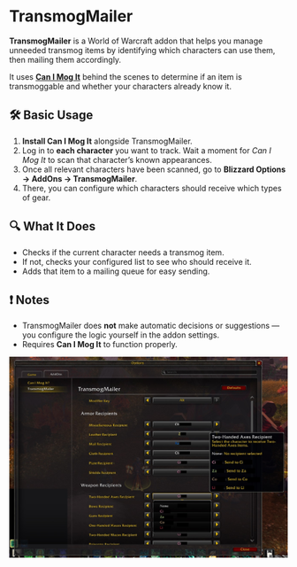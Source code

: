 # TransmogMailer

**TransmogMailer** is a World of Warcraft addon that helps you manage unneeded transmog items by identifying which characters can use them, then mailing them accordingly.

It uses **[Can I Mog It](https://www.curseforge.com/wow/addons/can-i-mog-it)** behind the scenes to determine if an item is transmoggable and whether your characters already know it.

## 🛠 Basic Usage

1. **Install Can I Mog It** alongside TransmogMailer.
2. Log in to **each character** you want to track. Wait a moment for *Can I Mog It* to scan that character’s known appearances.
3. Once all relevant characters have been scanned, go to **Blizzard Options → AddOns → TransmogMailer**.
4. There, you can configure which characters should receive which types of gear.

## 🔍 What It Does

- Checks if the current character needs a transmog item.
- If not, checks your configured list to see who should receive it.
- Adds that item to a mailing queue for easy sending.

## ❗ Notes

- TransmogMailer does **not** make automatic decisions or suggestions — you configure the logic yourself in the addon settings.
- Requires **Can I Mog It** to function properly.

<img src="images/interfaceOptions.jpg" alt="Interface Options" width="600" />
